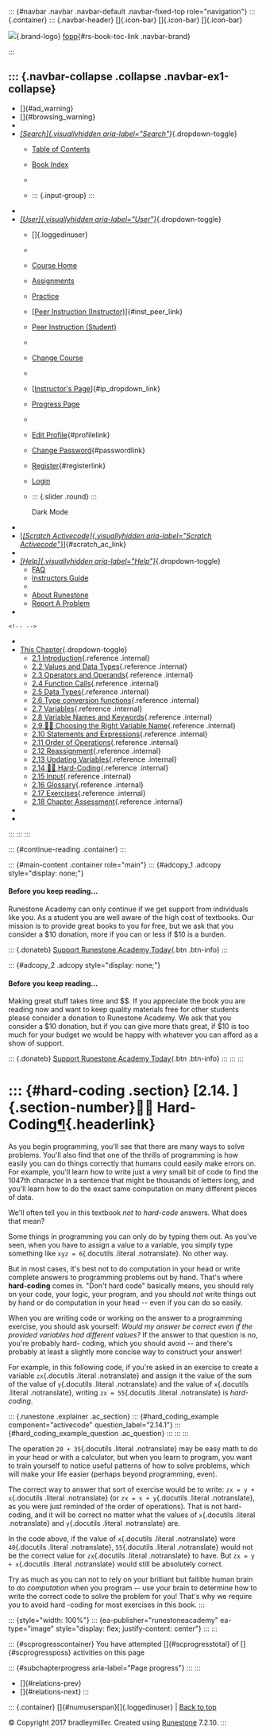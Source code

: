 ::: {#navbar .navbar .navbar-default .navbar-fixed-top role="navigation"}
::: {.container}
::: {.navbar-header}
[]{.icon-bar} []{.icon-bar} []{.icon-bar}

<div>

[![](../_static/img/RAIcon.png)](/runestone/default/user/login){.brand-logo}
[fopp](../index.html){#rs-book-toc-link .navbar-brand}

</div>
:::

::: {.navbar-collapse .collapse .navbar-ex1-collapse}
-   
-   []{#ad_warning}
-   []{#browsing_warning}
-   
-   [*[Search]{.visuallyhidden
    aria-label="Search"}*](#){.dropdown-toggle}
    -   [Table of Contents](../index.html)

    -   [Book Index](../genindex.html)

    -   

    -   ::: {.input-group}
        :::
-   
-   [*[User]{.visuallyhidden aria-label="User"}*](#){.dropdown-toggle}
    -   []{.loggedinuser}

    -   

    -   [Course Home](/ns/course/index)

    -   [Assignments](/assignment/student/chooseAssignment)

    -   [Practice](/runestone/assignments/practice)

    -   [[Peer Instruction
        (Instructor)](/runestone/peer/instructor.html)]{#inst_peer_link}

    -   [Peer Instruction (Student)](/runestone/peer/student.html)

    -   

    -   [Change Course](/runestone/default/courses)

    -   

    -   [[Instructor\'s
        Page](/runestone/admin/index)]{#ip_dropdown_link}

    -   [Progress Page](/runestone/dashboard/studentreport)

    -   

    -   [Edit Profile](/runestone/default/user/profile){#profilelink}

    -   [Change
        Password](/runestone/default/user/change_password){#passwordlink}

    -   [Register](/runestone/default/user/register){#registerlink}

    -   [Login](#)

    -   ::: {.slider .round}
        :::

        Dark Mode
-   
-   [[*[Scratch Activecode]{.visuallyhidden
    aria-label="Scratch Activecode"}*](javascript:runestoneComponents.popupScratchAC())]{#scratch_ac_link}
-   
-   [*[Help]{.visuallyhidden aria-label="Help"}*](#){.dropdown-toggle}
    -   [FAQ](http://runestoneinteractive.org/pages/faq.html)
    -   [Instructors Guide](https://guide.runestone.academy)
    -   
    -   [About Runestone](http://runestoneinteractive.org)
    -   [Report A
        Problem](/runestone/default/reportabug?course=fopp&page=HardCoding)
-   

```{=html}
<!-- -->
```
-   
-   [This Chapter](../index.html){.dropdown-toggle}
    -   [2.1
        Introduction](intro-VariablesExpressionsandStatements.html){.reference
        .internal}
    -   [2.2 Values and Data Types](Values.html){.reference .internal}
    -   [2.3 Operators and Operands](Operators.html){.reference
        .internal}
    -   [2.4 Function Calls](FunctionCalls.html){.reference .internal}
    -   [2.5 Data Types](DataTypes.html){.reference .internal}
    -   [2.6 Type conversion
        functions](ConvertTypeFunctions.html){.reference .internal}
    -   [2.7 Variables](Variables.html){.reference .internal}
    -   [2.8 Variable Names and
        Keywords](VariableNamesandKeywords.html){.reference .internal}
    -   [2.9 👩‍💻 Choosing the Right Variable
        Name](WPChoosingtheRightVariableName.html){.reference .internal}
    -   [2.10 Statements and
        Expressions](StatementsandExpressions.html){.reference
        .internal}
    -   [2.11 Order of Operations](OrderofOperations.html){.reference
        .internal}
    -   [2.12 Reassignment](Reassignment.html){.reference .internal}
    -   [2.13 Updating Variables](UpdatingVariables.html){.reference
        .internal}
    -   [2.14 👩‍💻 Hard-Coding](HardCoding.html){.reference .internal}
    -   [2.15 Input](Input.html){.reference .internal}
    -   [2.16 Glossary](Glossary.html){.reference .internal}
    -   [2.17 Exercises](Exercises.html){.reference .internal}
    -   [2.18 Chapter Assessment](week1a2.html){.reference .internal}
-   
-   
:::
:::
:::

::: {#continue-reading .container}
:::

::: {#main-content .container role="main"}
::: {#adcopy_1 .adcopy style="display: none;"}
#### Before you keep reading\...

Runestone Academy can only continue if we get support from individuals
like you. As a student you are well aware of the high cost of textbooks.
Our mission is to provide great books to you for free, but we ask that
you consider a \$10 donation, more if you can or less if \$10 is a
burden.

::: {.donateb}
[Support Runestone Academy Today](/runestone/default/donate?ad=1){.btn
.btn-info}
:::

::: {#adcopy_2 .adcopy style="display: none;"}
#### Before you keep reading\...

Making great stuff takes time and \$\$. If you appreciate the book you
are reading now and want to keep quality materials free for other
students please consider a donation to Runestone Academy. We ask that
you consider a \$10 donation, but if you can give more thats great, if
\$10 is too much for your budget we would be happy with whatever you can
afford as a show of support.

::: {.donateb}
[Support Runestone Academy Today](/runestone/default/donate?ad=2){.btn
.btn-info}
:::
:::
:::

::: {#hard-coding .section}
[2.14. ]{.section-number}👩‍💻 Hard-Coding[¶](#hard-coding "Permalink to this heading"){.headerlink}
==================================================================================================

As you begin programming, you'll see that there are many ways to solve
problems. You'll also find that one of the thrills of programming is how
easily you can do things correctly that humans could easily make errors
on. For example, you'll learn how to write just a very small bit of code
to find the 1047th character in a sentence that might be thousands of
letters long, and you'll learn how to do the exact same computation on
many different pieces of data.

We'll often tell you in this textbook *not to hard-code* answers. What
does that mean?

Some things in programming you can only do by typing them out. As you've
seen, when you have to assign a value to a variable, you simply type
something like `xyz = 6`{.docutils .literal .notranslate}. No other way.

But in most cases, it's best not to do computation in your head or write
complete answers to programming problems out by hand. That's where
**hard-coding** comes in. "Don't hard code" basically means, you should
rely on your code, your logic, your program, and you should *not* write
things out by hand or do computation in your head -- even if you can do
so easily.

When you are writing code or working on the answer to a programming
exercise, you should ask yourself: *Would my answer be correct even if
the provided variables had different values?* If the answer to that
question is no, you're probably hard- coding, which you should avoid --
and there's probably at least a slightly more concise way to construct
your answer!

For example, in this following code, if you're asked in an exercise to
create a variable `zx`{.docutils .literal .notranslate} and assign it
the value of the sum of the value of `y`{.docutils .literal
.notranslate} and the value of `x`{.docutils .literal .notranslate},
writing `zx = 55`{.docutils .literal .notranslate} is *hard-coding*.

::: {.runestone .explainer .ac_section}
::: {#hard_coding_example component="activecode" question_label="2.14.1"}
::: {#hard_coding_example_question .ac_question}
:::
:::
:::

The operation `20 + 35`{.docutils .literal .notranslate} may be easy
math to do in your head or with a calculator, but when you learn to
program, you want to train yourself to notice useful patterns of how to
solve problems, which will make your life easier (perhaps beyond
programming, even).

The correct way to answer that sort of exercise would be to write:
`zx = y + x`{.docutils .literal .notranslate} (or `zx = x + y`{.docutils
.literal .notranslate}, as you were just reminded of the order of
operations). That is not hard-coding, and it will be correct no matter
what the values of `x`{.docutils .literal .notranslate} and
`y`{.docutils .literal .notranslate} are.

In the code above, if the value of `x`{.docutils .literal .notranslate}
were `40`{.docutils .literal .notranslate}, `55`{.docutils .literal
.notranslate} would not be the correct value for `zx`{.docutils .literal
.notranslate} to have. But `zx = y + x`{.docutils .literal .notranslate}
would still be absolutely correct.

Try as much as you can not to rely on your brilliant but fallible human
brain to do *computation* when you program -- use your brain to
determine how to write the correct code to solve the problem for you!
That's why we require you to avoid hard -coding for most exercises in
this book.
:::

::: {style="width: 100%"}
::: {ea-publisher="runestoneacademy" ea-type="image" style="display: flex; justify-content: center"}
:::
:::

::: {#scprogresscontainer}
You have attempted []{#scprogresstotal} of []{#scprogressposs}
activities on this page

::: {#subchapterprogress aria-label="Page progress"}
:::
:::

-   [[](UpdatingVariables.html)]{#relations-prev}
-   [[](Input.html)]{#relations-next}
:::

::: {.container}
[]{#numuserspan}[]{.loggedinuser} \| [Back to top](#)

© Copyright 2017 bradleymiller. Created using
[Runestone](http://runestoneinteractive.org/) 7.2.10.
:::
